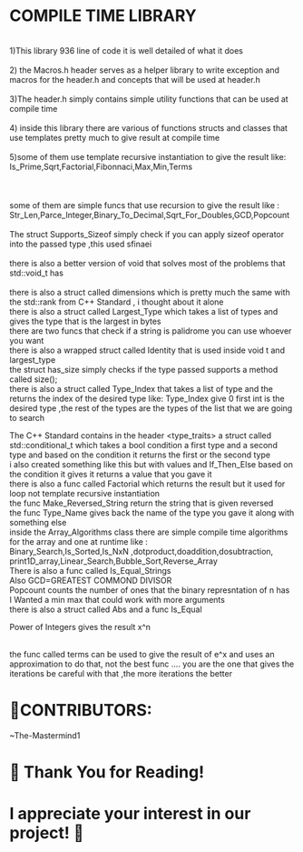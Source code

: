 # COMPILE TIME LIBRARY 
<br>
1)This library 936 line of code it is well detailed of what it does<br><br>
2) the Macros.h header serves as a helper library to write exception and macros for the header.h 
and concepts that will be used at header.h<br><br>
3)The header.h simply contains simple utility functions that can be used at compile time <br><br>
4) inside this library there are various of functions structs and classes that use templates pretty much to give result at compile time<br><br>
5)some of them use template recursive instantiation to give the result like:
Is_Prime,Sqrt,Factorial,Fibonnaci,Max,Min,Terms
<br>
<br>
<br>
<br>
some of them are simple funcs that use recursion to give the result like :<br>
Str_Len,Parce_Integer,Binary_To_Decimal,Sqrt_For_Doubles,GCD,Popcount
<br><br>
The struct Supports_Sizeof simply check if you can apply sizeof operator into the passed type ,this used sfinaei <br>
<br> there is also a better version of void that solves most of the problems that std::void_t has <br>
<br> there is also a struct called dimensions which is pretty much the same with the std::rank from C++ Standard , i
thought about it alone 
<br>
there is also a struct called Largest_Type which takes a list of types and gives the type that is the largest in bytes 
<br>
there are two funcs that check if a string is palidrome you can use whoever you want 
<br>
there is also a wrapped struct called Identity that is used inside void t and largest_type
<br>
the struct has_size simply checks if the type passed supports a method called size();
<br>
there is also a struct called Type_Index that takes a list of type and the returns the index of the desired type like:
Type_Index<int,int,float,double,std::size_t> give 0 
first int is the desired type ,the rest of the types are the types of the list that we are going to search 
<br>

The C++ Standard contains in the header <type_traits> a struct called std::conditional_t which takes a bool condition a first type and a second type 
and based on the condition it returns the first or the second type
<br>
i also created something like this but with values and If_Then_Else based on the condition it gives it returns a value that you gave it 
<br>
there is also a func called Factorial which returns the result but it used for loop not template recursive instantiation 
<br>
the func Make_Reversed_String return the string that is given reversed 
<br>
the func Type_Name gives back the name of the type you gave it along with something else 
<br>
inside the Array_Algorithms class there are simple compile time algorithms for the array and one at runtime like :
<br>
Binary_Search,Is_Sorted,Is_NxN ,dotproduct,doaddition,dosubtraction, print1D_array,Linear_Search,Bubble_Sort,Reverse_Array
<br>
There is also a func called Is_Equal_Strings
<br>
Also GCD=GREATEST COMMOND DIVISOR
<br>
Popcount counts the number of ones that the binary represntation of n has 
<br>
I Wanted a min max that could work with more arguments 
<br> 
there is also a struct called Abs and a func Is_Equal

Power of Integers gives the result x^n 

<br> the func called terms can be used to give the result of e^x and uses an approximation to do that, not the best func ....
you are the one that gives the iterations be careful with that ,the more iterations the better 
<br>
# 👥CONTRIBUTORS:
~The-Mastermind1<br>

# 🙏 Thank You for Reading!
# I appreciate your interest in our project! 🚀

